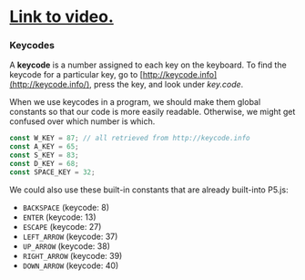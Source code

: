 # [Link to video.]()

### Keycodes

A **keycode** is a number assigned to each key on the keyboard. To find the keycode for a particular key, go to [http://keycode.info](http://keycode.info/), press the key, and look under *key.code*.

When we use keycodes in a program, we should make them global constants so that our code is more easily readable. Otherwise, we might get confused over which number is which.

```js
const W_KEY = 87; // all retrieved from http://keycode.info
const A_KEY = 65;
const S_KEY = 83;
const D_KEY = 68; 
const SPACE_KEY = 32;
```

We could also use these built-in constants that are already built-into P5.js:

* `BACKSPACE` (keycode: 8)
* `ENTER` (keycode: 13)
* `ESCAPE` (keycode: 27)
* `LEFT_ARROW` (keycode: 37)
* `UP_ARROW` (keycode: 38)
* `RIGHT_ARROW` (keycode: 39)
* `DOWN_ARROW` (keycode: 40)
